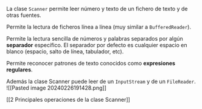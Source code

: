 
La clase `Scanner` permite leer número y texto de un fichero de texto y de otras fuentes.

Permite la lectura de ficheros línea a línea (muy similar a `BufferedReader`).

Permite la lectura sencilla de números y palabras separados por algún **separador** específico. El separador por defecto es cualquier espacio en blanco (espacio, salto de línea, tabulador, etc).

Permite reconocer patrones de texto conocidos como **expresiones regulares**.

Además la clase Scanner puede leer de un `InputStream` y de un `FileReader`.
![[Pasted image 20240226191428.png]]

[[2 Principales operaciones de la clase Scanner]]